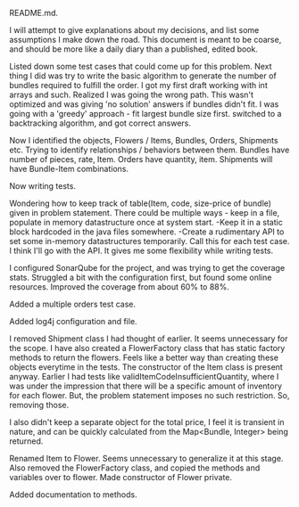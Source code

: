 README.md. 


I will attempt to give explanations about my decisions, and list some assumptions I make down the road.
This document is meant to be coarse, and should be more like a daily diary than a published, edited book.

Listed down some test cases that could come up for this problem. 
Next thing I did was try to write the basic algorithm to generate the number of bundles required to fulfill the order. 
I got my first draft working with int arrays and such. Realized I was going the wrong path. This wasn't optimized and was giving 'no solution' answers if bundles didn't fit. I was going with a 'greedy' approach - fit largest bundle size first. switched to a backtracking algorithm, and got correct answers. 

Now I identified the objects, Flowers / Items, Bundles, Orders, Shipments etc. Trying to identify relationships / behaviors between them. 
Bundles have number of pieces, rate, Item. Orders have quantity, item. Shipments will have Bundle-Item combinations.

Now writing tests.

Wondering how to keep track of table(Item, code, size-price of bundle) given in problem statement. 
There could be multiple ways - keep in a file, populate in memory datastructure once at system start.
-Keep it in a static block hardcoded in the java files somewhere.
-Create a rudimentary API to set some in-memory datastructures temporarily. Call this for each test case.
I think I'll go with the API. It gives me some flexibility while writing tests.

I configured SonarQube for the project, and was trying to get the coverage stats. Struggled a bit with the configuration first, but found some online resources. Improved the coverage from about 60% to 88%.

Added a multiple orders test case.

Added log4j configuration and file.

I removed Shipment class I had thought of earlier. It seems unnecessary for the scope.
I have also created a FlowerFactory class that has static factory methods to return the flowers. Feels like a better way than creating these objects everytime in the tests. The constructor of the Item class is present anyway.
Earlier I had tests like validItemCodeInsufficientQuantity, where I was under the impression that there will be a specific amount of inventory for each flower. But, the problem statement imposes no such restriction. So, removing those.

I also didn't keep a separate object for the total price, I feel it is transient in nature, and can be quickly calculated from the Map<Bundle, Integer> being returned.

Renamed Item to Flower. Seems unnecessary to generalize it at this stage. Also removed the FlowerFactory class, and copied the methods and variables over to flower. Made constructor of Flower private.

Added documentation to methods.